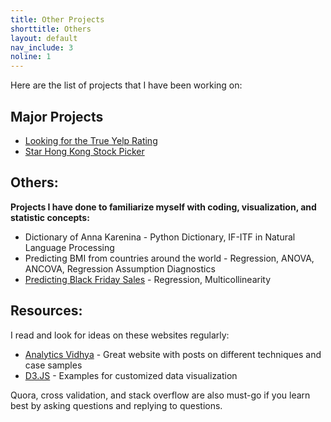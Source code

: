 ```yaml
---
title: Other Projects
shorttitle: Others
layout: default
nav_include: 3
noline: 1
---
```


Here are the list of projects that I have been working on:

## Major Projects
 
- [Looking for the True Yelp Rating](YelpReview.html) 
- [Star Hong Kong Stock Picker](starstockpicker.html)
 
 
## Others:
 
**Projects I have done to familiarize myself with coding, visualization, and statistic concepts:**
- Dictionary of Anna Karenina - Python Dictionary, IF-ITF in Natural Language Processing
- Predicting BMI from countries around the world - Regression, ANOVA, ANCOVA, Regression Assumption Diagnostics
- [Predicting Black Friday Sales](/sideproj/BlackFridayRegressionModel.ipynb) - Regression, Multicollinearity
 
 
## Resources:
I read and look for ideas on these websites regularly:
 
- [Analytics Vidhya](https://www.analyticsvidhya.com/) - Great website with posts on different techniques and case samples
- [D3.JS](https://github.com/d3/d3/wiki/Gallery) - Examples for customized data visualization 
 
 Quora, cross validation, and stack overflow are also must-go if you learn best by asking questions and replying to questions. 
